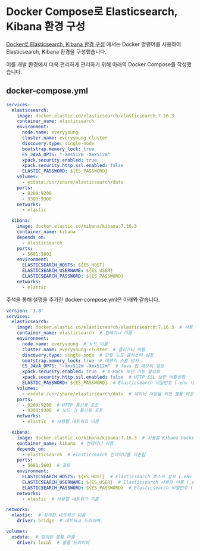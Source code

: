 # Docker Compose로 Elasticsearch, Kibana 환경 구성  

[Docker로 Elasticsearch, Kibana 환경 구성](https://github.com/Dayoung1014/TIL/blob/main/Elastic/Docker%EB%A1%9C%20Elasticsearch%2C%20Kibana%20%ED%99%98%EA%B2%BD%20%EA%B5%AC%EC%84%B1.md) 에서는 Docker 명령어를 사용하여 Elasticsearch, Kibana 환경을 구성했습니다.

이를 개발 환경에서 더욱 편리하게 관리하기 위해 아래의 Docker Compose를 작성했습니다.

## docker-compose.yml 
``` yml
services:
  elasticsearch:
    image: docker.elastic.co/elasticsearch/elasticsearch:7.16.3
    container_name: elasticsearch
    environment:
      node.name: everyyoung
      cluster.name: everyyoung-cluster
      discovery.type: single-node
      bootstrap.memory_lock: true
      ES_JAVA_OPTS: "-Xms512m -Xmx512m"
      xpack.security.enabled: true
      xpack.security.http.ssl.enabled: false
      ELASTIC_PASSWORD: ${ES_PASSWORD}
    volumes:
      - esdata:/usr/share/elasticsearch/data
    ports:
      - 9200:9200
      - 9300:9300
    networks:
      - elastic

  kibana:
    image: docker.elastic.co/kibana/kibana:7.16.3
    container_name: kibana
    depends_on:
      - elasticsearch
    ports:
      - 5601:5601
    environment:
      ELASTICSEARCH_HOSTS: ${ES_HOST}
      ELASTICSEARCH_USERNAME: ${ES_USER}
      ELASTICSEARCH_PASSWORD: ${ES_PASSWORD}
    networks:
      - elastic

``` 

주석을 통해 설명을 추가한 docker-compose.yml은 아래와 같습니다.

``` yml
version: '3.8'
services:
  elasticsearch:
    image: docker.elastic.co/elasticsearch/elasticsearch:7.16.3  # 사용할 Elasticsearch Docker 이미지
    container_name: elasticsearch  # 컨테이너 이름
    environment:  
      node.name: everyyoung  # 노드 이름
      cluster.name: everyyoung-cluster  # 클러스터 이름
      discovery.type: single-node  # 단일 노드 클러스터 설정
      bootstrap.memory_lock: true  # 메모리 스왑 방지
      ES_JAVA_OPTS: "-Xms512m -Xmx512m"  # Java 힙 메모리 설정
      xpack.security.enabled: true  # X-Pack 보안 기능 활성화
      xpack.security.http.ssl.enabled: false  # HTTP SSL 보안 비활성화
      ELASTIC_PASSWORD: ${ES_PASSWORD}  # Elasticsearch 비밀번호 (.env 내 변수)
    volumes:
      - esdata:/usr/share/elasticsearch/data  # 데이터 저장을 위한 볼륨 마운트
    ports:
      - 9200:9200  # HTTP 통신용 포트
      - 9300:9300  # 노드 간 통신용 포트
    networks:
      - elastic  # 사용할 네트워크 이름

  kibana:
    image: docker.elastic.co/kibana/kibana:7.16.3  # 사용할 Kibana Docker 이미지
    container_name: kibana  # 컨테이너 이름
    depends_on:
      - elasticsearch  # elasticsearch 컨테이너를 의존함
    ports:
      - 5601:5601  # 포트
    environment:
      ELASTICSEARCH_HOSTS: ${ES_HOST}  # Elasticsearch 호스트 정보 (.env 내 변수)
      ELASTICSEARCH_USERNAME: ${ES_USER}  # Elasticsearch 사용자 이름 (.env 내 변수)
      ELASTICSEARCH_PASSWORD: ${ES_PASSWORD}  # Elasticsearch 비밀번호 (.env 내 변수)
    networks:
      - elastic  # 사용할 네트워크 이름

networks:
  elastic:  # 정의된 네트워크 이름
    driver: bridge  # 네트워크 드라이버

volumes:
  esdata:  # 정의된 볼륨 이름
    driver: local  # 볼륨 드라이버
``` 